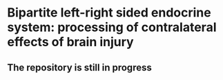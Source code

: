 # Bipartite left-right sided endocrine system: processing of contralateral effects of brain injury
## The repository is still in progress

